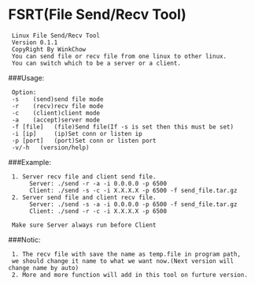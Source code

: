 FSRT(File Send/Recv Tool)
==============

     Linux File Send/Recv Tool
     Version 0.1.1
     CopyRight By WinkChow
     You can send file or recv file from one linux to other linux.
     You can switch which to be a server or a client.

###Usage:

     Option:
     -s    (send)send file mode
     -r    (recv)recv file mode
     -c    (client)client mode
     -a    (accept)server mode
     -f [file]   (file)Send file(If -s is set then this must be set)
     -i [ip]     (ip)Set conn or listen ip
     -p [port]   (port)Set conn or listen port
     -v/-h   (version/help)

###Example:

     1. Server recv file and client send file.
          Server: ./send -r -a -i 0.0.0.0 -p 6500
          Client: ./send -s -c -i X.X.X.X -p 6500 -f send_file.tar.gz
     2. Server send file and client recv file.
          Server: ./send -s -a -i 0.0.0.0 -p 6500 -f send_file.tar.gz
          Client: ./send -r -c -i X.X.X.X -p 6500 
     
     Make sure Server always run before Client
     
###Notic:

     1. The recv file with save the name as temp.file in program path, 
     we should change it name to what we want now.(Next version will change name by auto)
     2. More and more function will add in this tool on furture version.

